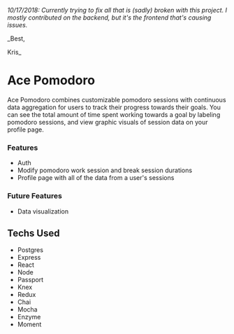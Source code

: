 _10/17/2018: Currently trying to fix all that is (sadly) broken with this project. I mostly contributed on the backend, but it's the frontend that's causing issues._

_Best,

Kris_

# Ace Pomodoro

Ace Pomodoro combines customizable pomodoro sessions with continuous data aggregation for users to track their progress towards their goals. You can see the total amount of time spent working towards a goal by labeling pomodoro sessions, and view graphic visuals of session data on your profile page.

### Features
* Auth
* Modify pomodoro work session and break session durations
* Profile page with all of the data from a user's sessions

### Future Features
* Data visualization

## Techs Used
* Postgres
* Express
* React
* Node
* Passport
* Knex
* Redux
* Chai
* Mocha
* Enzyme
* Moment
